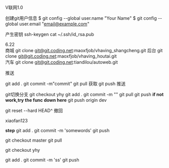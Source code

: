 V联网1.0

创建git用户信息
$ git config --global user.name "Your Name"
$ git config --global user.email "email@example.com"

产生密钥
ssh-keygen
cat ~/.ssh/id_rsa.pub

6.22  
商城  git clone git@git.coding.net:maoxfjob/vhaving_shangcheng.git
后台  git clone git@git.coding.net:maoxfjob/vhaving_houtai.git     
汽车  git clone git@git.coding.net:tiandilou/autoweb.git
 
推送

git add .
git commit -m"commit"
git pull  获取
git push  推送

git切换分支
git checkout yhy
git add .
git commit -m ""
git pull
git push 
**if not work,try the func down here**
git push origin dev

git reset --hard HEAD^   撤回

xiaofan123

**step**
git add .
git commit -m 'somewords'
git push

git checkout master
git pull

git checkout yhy

git add .
git commit -m 'ss'
git push